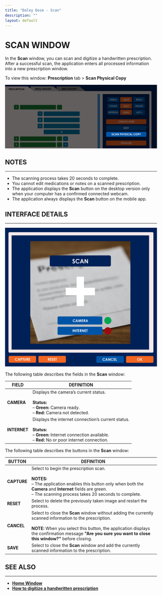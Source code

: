 ```yaml
---
title: "Daley Dose - Scan"
description: ""
layout: default
---
```


# **SCAN WINDOW**
In the **Scan** window, you can scan and digitize a handwritten prescription. After a successful scan, the application enters all processed information into a new prescription window.  

To view this window: **Prescription** tab > **Scan Physical Copy**  

![Scan Button](/assets/images/daley-dose-home-window-parts-scan.png)  

## **NOTES**
---
- The scanning process takes 20 seconds to complete.  
- You cannot edit medications or notes on a scanned prescription.  
- The application displays the **Scan** button on the desktop version only when your computer has a confirmed connected webcam.  
- The application always displays the **Scan** button on the mobile app.

## **INTERFACE DETAILS**
---

![Scan Window](/assets/images/daley-dose-scan-window.png)  

The following table describes the fields in the **Scan** window:

| **FIELD** | **DEFINITION** |
|-----------|----------------|
| **CAMERA** | Displays the camera’s current status.<br><br>**Status:**<br>– **Green:** Camera ready.<br>– **Red:** Camera not detected. |
| **INTERNET** | Displays the internet connection’s current status.<br><br>**Status:**<br>– **Green:** Internet connection available.<br>– **Red:** No or poor internet connection. |

The following table describes the buttons in the **Scan** window:

| **BUTTON** | **DEFINITION** |
|------------|----------------|
| **CAPTURE** | Select to begin the prescription scan.<br><br>**NOTES:**<br>– The application enables this button only when both the **Camera** and **Internet** fields are green.<br>– The scanning process takes 20 seconds to complete. |
| **RESET** | Select to delete the previously taken image and restart the process. |
| **CANCEL** | Select to close the **Scan** window without adding the currently scanned information to the prescription.<br><br>**NOTE:** When you select this button, the application displays the confirmation message **"Are you sure you want to close this window?"** before closing. |
| **SAVE** | Select to close the **Scan** window and add the currently scanned information to the prescription. |

## **SEE ALSO**
---
- [**Home Window**](/daleydose/window-home)
- [**How to digitize a handwritten prescription**](/daleydose/prescription-digitize)
